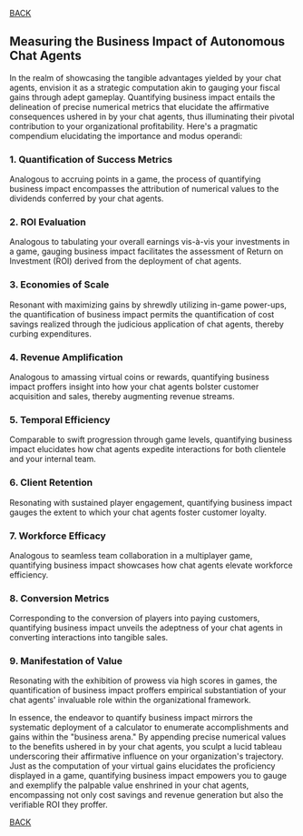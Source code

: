 [BACK](main.md)

## Measuring the Business Impact of Autonomous Chat Agents

In the realm of showcasing the tangible advantages yielded by your chat agents, envision it as a strategic computation akin to gauging your fiscal gains through adept gameplay. Quantifying business impact entails the delineation of precise numerical metrics that elucidate the affirmative consequences ushered in by your chat agents, thus illuminating their pivotal contribution to your organizational profitability. Here's a pragmatic compendium elucidating the importance and modus operandi:

### 1. Quantification of Success Metrics

Analogous to accruing points in a game, the process of quantifying business impact encompasses the attribution of numerical values to the dividends conferred by your chat agents.

### 2. ROI Evaluation

Analogous to tabulating your overall earnings vis-à-vis your investments in a game, gauging business impact facilitates the assessment of Return on Investment (ROI) derived from the deployment of chat agents.

### 3. Economies of Scale

Resonant with maximizing gains by shrewdly utilizing in-game power-ups, the quantification of business impact permits the quantification of cost savings realized through the judicious application of chat agents, thereby curbing expenditures.

### 4. Revenue Amplification

Analogous to amassing virtual coins or rewards, quantifying business impact proffers insight into how your chat agents bolster customer acquisition and sales, thereby augmenting revenue streams.

### 5. Temporal Efficiency

Comparable to swift progression through game levels, quantifying business impact elucidates how chat agents expedite interactions for both clientele and your internal team.

### 6. Client Retention

Resonating with sustained player engagement, quantifying business impact gauges the extent to which your chat agents foster customer loyalty.

### 7. Workforce Efficacy

Analogous to seamless team collaboration in a multiplayer game, quantifying business impact showcases how chat agents elevate workforce efficiency.

### 8. Conversion Metrics

Corresponding to the conversion of players into paying customers, quantifying business impact unveils the adeptness of your chat agents in converting interactions into tangible sales.

### 9. Manifestation of Value

Resonating with the exhibition of prowess via high scores in games, the quantification of business impact proffers empirical substantiation of your chat agents' invaluable role within the organizational framework.

In essence, the endeavor to quantify business impact mirrors the systematic deployment of a calculator to enumerate accomplishments and gains within the "business arena." By appending precise numerical values to the benefits ushered in by your chat agents, you sculpt a lucid tableau underscoring their affirmative influence on your organization's trajectory. Just as the computation of your virtual gains elucidates the proficiency displayed in a game, quantifying business impact empowers you to gauge and exemplify the palpable value enshrined in your chat agents, encompassing not only cost savings and revenue generation but also the verifiable ROI they proffer.

[BACK](main.md)